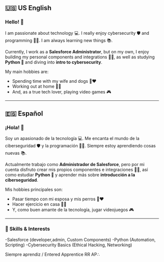 
## 🇺🇸 US English

### Hello! 👋  

I am passionate about technology 💻. I really enjoy cybersecurity 🛡️ and programming 👨‍💻. I am always learning new things 📚.  

Currently, I work as a **Salesforce Administrator**, but on my own, I enjoy building my personal components and integrations 🔧✨, as well as studying **Python 🐍** and diving into **intro to cybersecurity**.  

My main hobbies are:  
- Spending time with my wife and dogs 🐶❤️  
- Working out at home 🏋️‍♂️  
- And, as a true tech lover, playing video games 🎮

---

## 🇪🇸 Español

### ¡Hola! 👋  

Soy un apasionado de la tecnología 💻. Me encanta el mundo de la ciberseguridad 🛡️ y la programación 👨‍💻. Siempre estoy aprendiendo cosas nuevas 📚.  

Actualmente trabajo como **Administrador de Salesforce**, pero por mi cuenta disfruto crear mis propios componentes e integraciones 🔧✨, así como estudiar **Python 🐍** y aprender más sobre **introducción a la ciberseguridad**.  

Mis hobbies principales son:  
- Pasar tiempo con mi esposa y mis perros 🐶❤️  
- Hacer ejercicio en casa 🏋️‍♂️  
- Y, como buen amante de la tecnología, jugar videojuegos 🎮  

---

### 🚀 Skills & Interests
-Salesforce (developer,admin, Custom Components)
-Python (Automation, Scripting)
-Cybersecurity Basics (Ethical Hacking, Networking)

Siempre aprendiz / Entered Apprentice
RR AP∴
